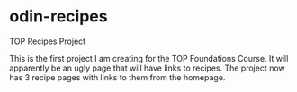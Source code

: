 # odin-recipes
TOP Recipes Project


This is the first project I am creating for the TOP Foundations Course. It will apparently be an ugly page that will have links to recipes.
The project now has 3 recipe pages with links to them from the homepage.
